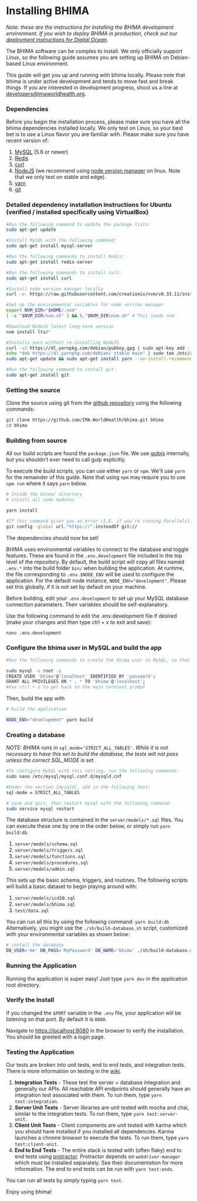 # Installing BHIMA

_Note: these are the instructions for installing the BHIMA development environment.  If you wish to deploy BHIMA in production, check out our [deployment instructions for Digital Ocean](../getting-started/deploying-digital-ocean.md)._

The BHIMA software can be complex to install.  We only officially support Linux, so the following guide assumes you are setting up BHIMA on Debian-based Linux environment.

This guide will get you up and running with bhima locally. Please note that bhima is under active development and tends to move fast and break things. If you are interested in development progress, shoot us a line at [developers@imaworldhealth.org](mailto:developers@imaworldhealth.org).

### Dependencies

Before you begin the installation process, please make sure you have all the bhima dependencies installed locally. We only test on Linux, so your best bet is to use a Linux flavor you are familiar with. Please make sure you have recent version of:

1. [MySQL](http://dev.mysql.com/downloads/) \(5.6 or newer\)
2. [Redis](https://redis.io)
3. [curl](https://curl.haxx.se/)
4. [NodeJS](https://nodejs.org/en/) \(we recommend using [node version manager](https://github.com/creationix/nvm) on linux. Note that we only test on stable and edge\).
5. [yarn](https://yarnpkg.com/)
6. [git](https://git-scm.com/downloads)

### Detailed dependency installation instructions for Ubuntu \(verified / installed specifically using VirtualBox\)

```bash
#Run the following command to update the package lists:
sudo apt-get update

#Install MySQL with the following command:
sudo apt-get install mysql-server

#Run the following commands to install Redis:
sudo apt-get install redis-server

#Run the following commands to install curl:
sudo apt-get install curl

#Install node version manager locally
curl -o- https://raw.githubusercontent.com/creationix/nvm/v0.33.11/install.sh | bash

#Set up the environmental variables for node version manager
export NVM_DIR="$HOME/.nvm"
[ -s "$NVM_DIR/nvm.sh" ] && \."$NVM_DIR\nvm.sh" # This loads nvm

#Download NodeJS latest long-term version
nvm install lts/*

#Installs yarn without re-installing NodeJS
curl -sS https://dl.yarnpkg.com/debian/pubkey.gpg | sudo apt-key add -
echo "deb https://dl.yarnpkg.com/debian/ stable main" | sudo tee /etc/apt/sources.list.d/yarn.list
sudo apt-get update && sudo apt-get install yarn --no-install-recommends

#Run the following command to install git:
sudo apt-get install git
```

### Getting the source

Clone the source using git from the [github repository](https://github.com/IMA-WorldHealth/bhima) using the following commands:

```bash
git clone https://github.com/IMA-WorldHealth/bhima.git bhima
cd bhima
```

### Building from source

All our build scripts are found the `package.json` file. We use [gulpjs](http://www.gulpjs.com) internally, but you shouldn't ever need to call gulp explicitly.

To execute the build scripts, you can use either `yarn` or `npm`. We'll use `yarn` for the remainder of this guide. Note that using `npm` may require you to use `npm run` where it says `yarn` below.

```bash
# Inside the bhima/ directory
# install all node modules

yarn install

#If this command gives you an error (I.E. if you’re running Parallels), try running the following command:
git config -global url."https://".insteadOf git://
```

The dependencies should now be set!

BHIMA uses environmental variables to connect to the database and toggle features. These are found in the `.env.development` file included in the top level of the repository. By default, the build script will copy all files named `.env.*` into the build folder `bin/` when building the application. At runtime, the file corresponding to `.env.$NODE_ENV` will be used to configure the application. For the default node instance, `NODE_ENV="development"`. Please set this globally, if it is not set by default on your machine.

Before building, edit your `.env.development` to set up your MySQL database connection parameters. Their variables should be self-explanatory.

Use the following command to edit the .env.development file if desired \(make your changes and then type ctrl + x to exit and save\):

```bash
nano .env.development
```

### Configure the bhima user in MySQL and build the app

```bash
#Run the following commands to create the bhima user in MySQL, so that it can build the database (make sure the user and #password both match what you set in the .env.development file):

sudo mysql -u root -p
CREATE USER 'bhima'@'localhost' IDENTIFIED BY 'password';
GRANT ALL PRIVILEGES ON * . * TO 'bhima'@'localhost';
#Use ctrl + z to get back to the main terminal prompt
```

Then, build the app with

```bash
# build the application

NODE_ENV="development" yarn build
```

### Creating a database

_NOTE: BHIMA runs in _`sql_mode='STRICT_ALL_TABLES'`_. While it is not necessary to have this set to build the database, the tests will not pass unless the correct SQL\_MODE is set._

```bash
#To configure MySQL with this setting, run the following commands:
sudo nano /etc/mysql/mysql.conf.d/mysqld.cnf

#Under the section [mysqld], add in the following text:
sql-mode = STRICT_ALL_TABLES

# save and quit, then restart mysql with the following command:
sudo service mysql restart
```

The database structure is contained in the `server/models/*.sql` files. You can execute these one by one in the order below, or simply run `yarn build:db`.

1. `server/models/schema.sql`
2. `server/models/triggers.sql`
3. `server/models/functions.sql`
4. `server/models/procedures.sql`
5. `server/models/admin.sql`

This sets up the basic schema, triggers, and routines. The following scripts will build a basic dataset to begin playing around with:

1. `server/models/icd10.sql`
2. `server/models/bhima.sql`
3. `test/data.sql`

You can run all this by using the following command: `yarn build:db` Alternatively, you might use the `./sh/build-database.sh` script, customized with your environmental variables as shown below:

```bash
# install the database
DB_USER='me' DB_PASS='MyPassword' DB_NAME='bhima' ./sh/build-database.sh
```

### Running the Application

Running the application is super easy! Just type `yarn dev` in the application root directory.

### Verify the Install

If you changed the `$PORT` variable in the `.env` file, your application will be listening on that port. By default it is `8080`.

Navigate to [https://localhost:8080](https://localhost:8080) in the browser to verify the installation. You should be greeted with a login page.

### Testing the Application

Our tests are broken into unit tests, end to end tests, and integration tests. There is more information on testing in the [wiki](https://github.com/IMA-WorldHealth/bhima/wiki).

1. **Integration Tests** - These test the server + database integration and generally our APIs. All reachable API endpoints should generally have an integration test associated with them. To run them, type `yarn test:integration`.
2. **Server Unit Tests** - Server libraries are unit tested with mocha and chai, similar to the integration tests. To run them, type
   `yarn test:server-unit.`
3. **Client Unit Tests** - Client components are unit tested with karma which you should have installed if you installed all dependencies. Karma launches a chrome browser to execute the tests. To run them, type `yarn test:client-unit`.
4. **End to End Tests** - The entire stack is tested with \(often flaky\) end to end tests using [protractor](https://github.com/IMA-WorldHealth/bhima/blob/master/docs/protractortest.org). Protractor depends on
   `webdriver-manager` which must be installed separately. See their documentation for more information. The end to end tests can be run with `yarn test:ends`.

You can run all tests by simply typing `yarn test`.

Enjoy using bhima!
